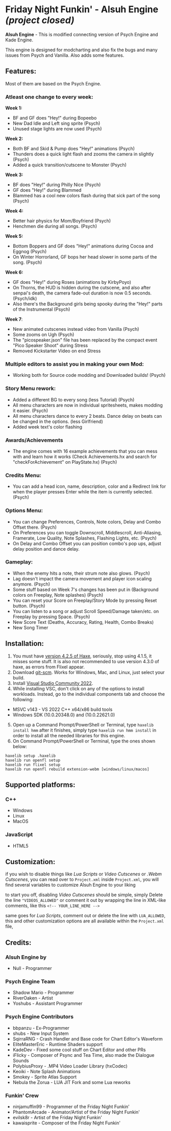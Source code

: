 # Friday Night Funkin' - Alsuh Engine *(project closed)*

**Alsuh Engine** - This is modified connecting version of Psych Engine and Kade Engine.

This engine is designed for modcharting and also fix the bugs and many issues from Psych and Vanilla.
Also adds some features.

## Features:
Most of them are based on the Psych Engine.

### Atleast one change to every week:
**Week 1:**
- BF and GF does "Hey!" during Bopeebo
- New Dad Idle and Left sing sprite (Psych)
- Unused stage lights are now used (Psych)

**Week 2:**
- Both BF and Skid & Pump does "Hey!" animations (Psych)
- Thunders does a quick light flash and zooms the camera in slightly (Psych)
- Added a quick transition/cutscene to Monster (Psych)

**Week 3:**
- BF does "Hey!" during Philly Nice (Psych)
- GF does "Hey!" during Blammed
- Blammed has a cool new colors flash during that sick part of the song (Psych)

**Week 4:**
- Better hair physics for Mom/Boyfriend (Psych)
- Henchmen die during all songs. (Psych)

**Week 5:**
- Bottom Boppers and GF does "Hey!" animations during Cocoa and Eggnog (Psych)
- On Winter Horrorland, GF bops her head slower in some parts of the song. (Psych)

**Week 6:**
- GF does "Hey!" during Roses (animations by KirbyPoyo)
- On Thorns, the HUD is hidden during the cutscene, and also after senpai's death, the camera fade-out duration is now 0.5 seconds. (Psych/idk)
- Also there's the Background girls being spooky during the "Hey!" parts of the Instrumental (Psych)

**Week 7**:
- New animated cutscenes instead video from Vanilla (Psych)
- Some zooms on Ugh (Psych)
- The "picospeaker.json" file has been replaced by the compact event "Pico Speaker Shoot" during Stress
- Removed Kickstarter Video on end Stress

### Multiple editors to assist you in making your own Mod:
- Working both for Source code modding and Downloaded builds! (Psych)
### Story Menu rework:
- Added a different BG to every song (less Tutorial) (Psych)
- All menu characters are now in individual spritesheets, makes modding it easier. (Psych)
- All menu characters dance to every 2 beats. Dance delay on beats can be changed in the options. (less Girlfriend)
- Added week text's color flashing
### Awards/Achievements
- The engine comes with 16 example achievements that you can mess with and learn how it works (Check Achievements.hx and search for "checkForAchievement" on PlayState.hx) (Psych)
### Credits Menu:
- You can add a head icon, name, description, color and a Redirect link for when the player presses Enter while the item is currently selected. (Psych)
### Options Menu:
- You can change Preferences, Controls, Note colors, Delay and Combo Offset there. (Psych)
- On Preferences you can toggle Downscroll, Middlescroll, Anti-Aliasing, Framerate, Low Quality, Note Splashes, Flashing Lights, etc. (Psych)
- On Delay and Combo Offset you can position combo's pop ups, adjust delay position and dance delay.
### Gameplay:
- When the enemy hits a note, their strum note also glows. (Psych)
- Lag doesn't impact the camera movement and player icon scaling anymore. (Psych)
- Some stuff based on Week 7's changes has been put in (Background colors on Freeplay, Note splashes) (Psych)
- You can reset your Score on Freeplay/Story Mode by pressing Reset button. (Psych)
- You can listen to a song or adjust Scroll Speed/Damage taken/etc. on Freeplay by pressing Space. (Psych)
- New Score Text (Deaths, Accuracy, Rating, Health, Combo Breaks)
- New Song Timer

## Installation:
1. You must have [version 4.2.5 of Haxe](https://haxe.org/download/version/4.2.5/), seriously, stop using 4.1.5, it misses some stuff. It is also not recommended to use version 4.3.0 of haxe, as errors from Flixel appear.
2. Download [git-scm](https://git-scm.com/downloads). Works for Windows, Mac, and Linux, just select your build.
3. Install [Visual Studio Community 2022](https://visualstudio.microsoft.com/vs/community/).
4. While installing VSC, don't click on any of the options to install workloads. Instead, go to the individual components tab and choose the following:
- MSVC v143 - VS 2022 C++ x64/x86 build tools
- Windows SDK (10.0.20348.0) and (10.0.22621.0)

5. Open up a Command Prompt/PowerShell or Terminal, type `haxelib install hmm`
after it finishes, simply type `haxelib run hmm install` in order to install all the needed libraries for this engine.
6. On Command Prompt/PowerShell or Terminal, type the ones shown below:
```
haxelib setup .haxelib
haxelib run openfl setup
haxelib run flixel setup
haxelib run openfl rebuild extension-webm [windows/linux/macos]
```
## Supported platforms:
### C++
- Windows
- Linux
- MacOS
### JavaScript
- HTML5

## Customization:
if you wish to disable things like *Lua Scripts* or *Video Cutscenes* or *.Webm Cutscenes*, you can read over to `Project.xml`
inside `Project.xml`, you will find several variables to customize Alsuh Engine to your liking

to start you off, disabling *Video Cutscenes* should be simple, simply Delete the line `"VIDEOS_ALLOWED"` or comment it out by wrapping the line in XML-like comments, like this `<!-- YOUR_LINE_HERE -->`

same goes for *Lua Scripts*, comment out or delete the line with `LUA_ALLOWED`, this and other customization options are all available within the `Project.xml` file,

## Credits:
### Alsuh Engine by
- Null - Programmer
### Psych Engine Team
- Shadow Mario - Programmer
- RiverOaken - Artist
- Yoshubs - Assistant Programmer
### Psych Engine Contributors
- bbpanzu - Ex-Programmer
- shubs - New Input System
- SqirraRNG - Crash Handler and Base code for Chart Editor's Waveform
- EliteMasterEric - Runtime Shaders support
- KadeDev - Fixed some cool stuff on Chart Editor and other PRs
- iFlicky - Composer of Psync and Tea Time, also made the Dialogue Sounds
- PolybiusProxy - .MP4 Video Loader Library (hxCodec)
- Keoiki - Note Splash Animations
- Smokey - Sprite Atlas Support
- Nebula the Zorua - LUA JIT Fork and some Lua reworks
### Funkin' Crew
- ninjamuffin99 - Programmer of the Friday Night Funkin'
- PhantomArcade - Animator/Artist of the Friday Night Funkin'
- evilsk8r - Artist of the Friday Night Funkin'
- kawaisprite - Composer of the Friday Night Funkin'
